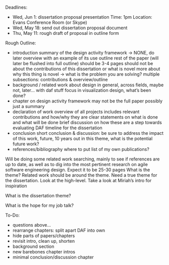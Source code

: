 
Deadlines:

  - Wed, Jun 1: dissertation proposal presentation
  Time: 1pm
  Location: Evans Conference Room (or Skype)
  - Wed, May 18: send out dissertation proposal document
  - Thu, May 11: rough draft of proposal in outline form


Rough Outline:

  - introduction
  summary of the design activity framework -> NONE, do later
  overview with an example of its use
  outline rest of the paper (will later be flushed into full outline)
  should be 3-4 pages
  should not be about the contributions of this dissertation or what is novel
  more about why this thing is novel
  → what is the problem you are solving?
  multiple subsections: contributions & overview/outline
  - background / related work
about design in general, across fields, maybe not, later… with daf stuff
  focus in visualization design, what’s been done?
  - chapter on design activity framework
  may not be the full paper
  possibly just a summary
  - declaration of work
  overview of all projects
  includes relevant contributions and how/why they are
  clear statements on what is done and what will be done
  brief discussion on how these are a step towards evaluating DAF
  timeline for the dissertation
  - conclusion
  short conclusion & discussion: be sure to address the impact of this work, future, 10 years out in this theme, what is the potential future work?
  - references/bibliography
  where to put list of my own publications?


  Will be doing some related work searching, mainly to see if references are up to date, as well as to dig into the most pertinent research on agile software engineering design.
Expect it to be 25-30 pages
What is the theme? Related work should be around the theme. Need a true theme for the dissertation. Look at the high-level.
Take a look at Miriah’s intro for inspiration



What is the dissertation theme?

  

What is the hope for my job talk?




To-Do:

  - questions above...
  - rearrange chapters: split apart DAF into own
  - hide parts of papers/chapters
  - revisit intro, clean up, shorten
  - background section
  - new barebones chapter intros
  - minimal conclusion/discussion chapter

